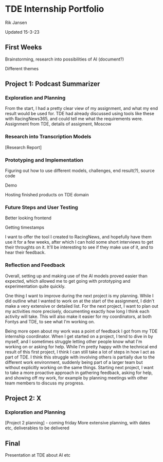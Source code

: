 # TDE Internship Portfolio
Rik Jansen

Updated 15-3-23

## First Weeks

Brainstorming, research into possibilities of AI (document?)

Different themes

## Project 1: Podcast Summarizer

### Exploration and Planning

From the start, I had a pretty clear view of my assignment, and what my end result would be used for. TDE had already discussed using tools like these with RacingNews365, and could tell me what the requirements were.
Assignment from TDE, details of assigment, Moscow

### Research into Transcription Models

[Research Report]

### Prototyping and Implementation

Figuring out how to use different models, challenges, end result(?), source code

Demo

Hosting finished products on TDE domain

### Future Steps and User Testing

Better looking frontend

Getting timestamps

I want to offer the tool I created to RacingNews, and hopefully have them use it for a few weeks, after which I can hold some short interviews to get their throughts on it. It'll be interesting to see if they make use of it, and to hear their feedback.

### Reflection and Feedback

Overall, setting up and making use of the AI models proved easier than expected, which allowed me to get going with prototyping and experimentation quite quickly. 

One thing I want to improve during the next project is my planning. While I did outline what I wanted to work on at the start of the assignment, I didn't make a very extensive or detailed list. For the next project, I want to plan out my activities more precisely, documenting exactly how long I think each activity will take. This will also make it easier for my coordinators, at both Fontys and TDE, to see what I'm working on.

Being more open about my work was a point of feedback I got from my TDE internship coordinator. When I get started on a project, I tend to dive in by myself, and I sometimes struggle letting other people know what I'm working on or asking for help. While I'm pretty happy with the technical end result of this first project, I think I can still take a lot of steps in how I act as part of TDE.
I think this struggle with involving others is partially due to the different work environment, suddenly being part of a larger team but without explicitly working on the same things. Starting next project, I want to take a more proactive approach in gathering feedback, asking for help, and showing off my work, for example by planning meetings with other team members to discuss my progress.

## Project 2: X

### Exploration and Planning

[Project 2 planning] - coming friday
  More extensive planning, with dates etc, deliverables to be delivered
  
## Final

Presentation at TDE about AI etc
